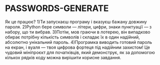 # PASSWORDS-GENERATE
Як це працює?
  1)Ти запускаєш програму і вказуєш бажану довжину пароля.
  2)Python бере символи — літери, цифри, знаки пунктуації — з набору, що ти вибрав.
  3)Потім, мов граючи в лотерею, він випадково обирає потрібну кількість символів і складає їх в один надійний, абсолютно унікальний пароль.
  4)Програмка виводить готовий пароль на екран, і вуаля — твоя цифрова фортеця під надійним захистом!
Це чудовий мініпроєкт для початківців, який демонструє, як за допомогою кількох рядків коду можна вирішити корисне завдання.
